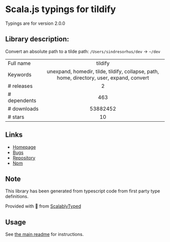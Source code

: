 
# Scala.js typings for tildify

Typings are for version 2.0.0

## Library description:
Convert an absolute path to a tilde path: `/Users/sindresorhus/dev` → `~/dev`

|                    |                 |
| ------------------ | :-------------: |
| Full name          | tildify |
| Keywords           | unexpand, homedir, tilde, tildify, collapse, path, home, directory, user, expand, convert |
| # releases         | 2 |
| # dependents       | 463 |
| # downloads        | 53882452 |
| # stars            | 10 |

## Links
- [Homepage](https://github.com/sindresorhus/tildify#readme)
- [Bugs](https://github.com/sindresorhus/tildify/issues)
- [Repository](https://github.com/sindresorhus/tildify)
- [Npm](https://www.npmjs.com/package/tildify)
    


## Note
This library has been generated from typescript code from first party type definitions.

Provided with :purple_heart: from [ScalablyTyped](https://github.com/oyvindberg/ScalablyTyped)

## Usage
See [the main readme](../../readme.md) for instructions.


